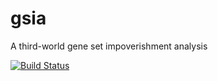 # gsia
A third-world gene set impoverishment analysis

[![Build Status](https://travis-ci.org/galantelab/gsia.svg?branch=master)](https://travis-ci.org/galantelab/gsia)
